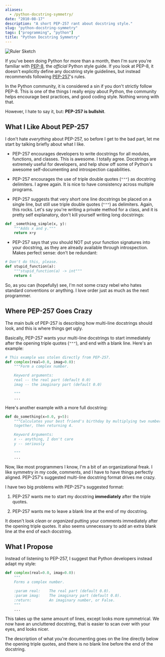 ```yaml
---
aliases:
  - /python-docstring-symmetry/
date: "2010-08-17"
description: "A short PEP-257 rant about docstring style."
slug: "python-docstring-symmetry"
tags: ["programming", "python"]
title: "Python Docstring Symmetry"
---
```



![Ruler Sketch][]


If you've been doing Python for more than a month, then I'm sure you're
familiar with [PEP-8][], the *official* Python style guide.  If you look at
PEP-8, it doesn't explicitly define any docstring style guidelines, but instead
recommends following [PEP-257][]'s rules.

In the Python community, it is considered a sin if you don't strictly follow
PEP-8.  This is one of the things I really enjoy about Python, the community
helps encourage best practices, and good coding style.  Nothing wrong with
that.

However, I hate to say it, but: **PEP-257 is bullshit**.


## What I Like About PEP-257

I don't hate *everything* about PEP-257, so before I get to the bad part, let
me start by talking briefly about what I like.

-   PEP-257 encourages developers to write docstrings for all modules,
    functions, and classes.  This is awesome.  I totally agree.  Docstrings are
    extremely useful for developers, and help show off some of Python's awesome
    self-documenting and introspection capabilities.

-   PEP-257 encourages the use of triple double quotes (`"""`) as docstring
    delimiters.  I agree again.  It is nice to have consistency across multiple
    programs.

-   PEP-257 suggests that very short one line docstrings be placed on a single
    line, but still use triple double quotes (`"""`) as delimiters.  Again,
    this rocks.  Let's say you're writing a private method for a class, and it
    is pretty self explanatory, don't kill yourself writing long docstrings:

```python
def _something_simple(x, y):
    """Adds x and y."""
    return x+y
```

-   PEP-257 says that you should NOT put your function signatures into your
    docstring, as they are already available through introspection.  Makes
    perfect sense: don't be redundant:

```python
# Don't do this, please.
def stupid_function(a):
    """stupid_function(a) -> int"""
    return 4
```

So, as you can (hopefully) see, I'm not some crazy rebel who hates standard
conventions or anything.  I love order just as much as the next programmer.


## Where PEP-257 Goes Crazy

The main bulk of PEP-257 is describing how multi-line docstrings should look,
and this is where things get ugly.

Basically, PEP-257 wants your multi-line docstrings to start immediately after
the opening triple quotes (`"""`), and end with a blank line.  Here's an
example:

```python
# This example was stolen directly from PEP-257.
def complex(real=0.0, imag=0.0):
    """Form a complex number.

    Keyword arguments:
    real -- the real part (default 0.0)
    imag -- the imaginary part (default 0.0)

    """
    ...
```

Here's another example with a more full docstring:

```python
def do_something(x=0.0, y=5):
    """Calculates your best friend's birthday by multiplying two numbers
    together, then returning 4.

    Keyword Arguments:
    x -- anything, I don't care
    y -- seriously

    """
    ...
```

Now, like most programmers I know, I'm a bit of an organizational freak.  I
like symmetry in my code, comments, and I have to have things perfectly
aligned.  PEP-257's suggested multi-line docstring format drives me crazy.

I have two big problems with PEP-257's suggested format:

1.  PEP-257 wants me to start my docstring **immediately** after the triple
    quotes.

2.  PEP-257 wants me to leave a blank line at the end of my docstring.

It doesn't look *clean* or *organized* putting your comments immediately after
the opening triple quotes.  It also seems unnecessary to add an extra blank
line at the end of each docstring.


## What I Propose

Instead of listening to PEP-257, I suggest that Python developers instead adapt
my style:

```python
def complex(real=0.0, imag=0.0):
    """
    Forms a complex number.

    :param real:    The real part (default 0.0).
    :param imag:    The imaginary part (default 0.0).
    :return:        An imaginary number, or False.
    """
    ...
```

This takes up the same amount of lines, except looks more symmetrical.  We now
have an uncluttered docstring, that is easier to scan over with your eyes, and
looks nicer.

The description of what you're documenting goes on the line directly below the
opening triple quotes, and there is no blank line before the end of the
docstring.


  [Ruler Sketch]: /static/blog/images/2010/ruler-sketch.png "Ruler Sketch"
  [PEP-8]: http://www.python.org/dev/peps/pep-0008/ "PEP-8"
  [PEP-257]: http://www.python.org/dev/peps/pep-0257 "PEP-257"
